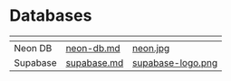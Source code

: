# Databases

<table data-view="cards">
    <thead>
        <tr>
            <th></th>
            <th data-hidden data-card-target data-type="content-ref"></th>
            <th data-hidden data-card-cover data-type="files"></th>
        </tr>
    </thead>
    <tbody>
        <tr>
			<td>Neon DB</td>
			<td>
				<a href="neon-db.md">neon-db.md</a>
			</td>
			<td>
				<a href="../../.gitbook/assets/neon.jpg">neon.jpg</a>
			</td>
		</tr>
        <tr>
            <td>Supabase</td>
            <td>
                <a href="supabase.md">supabase.md</a>
            </td>
            <td>
                <a href="../../.gitbook/assets/supabase-logo.png">supabase-logo.png</a>
        </tr>
    </tbody>
</table>
